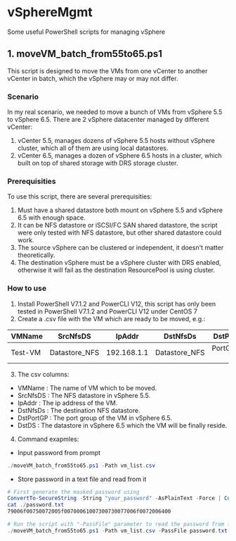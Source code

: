 # vSphereMgmt
Some useful PowerShell scripts for managing vSphere

## 1. moveVM_batch_from55to65.ps1
This script is designed to move the VMs from one vCenter to another vCenter in batch, which the vSphere may or may not differ. 

### Scenario
In my real scenario, we needed to move a bunch of VMs from vSphere 5.5 to vSphere 6.5. There are 2 vSphere datacenter managed by different vCenter:
1. vCenter 5.5, manages dozens of vSphere 5.5 hosts without vSphere cluster, which all of them are using local datastores.
2. vCenter 6.5, manages a dozen of vSphere 6.5 hosts in a cluster, which built on top of shared storage with DRS storage cluster.

### Prerequisities
To use this script, there are several prerequisities:
1. Must have a shared datastore both mount on vSphere 5.5 and vSphere 6.5 with enough space.
2. It can be NFS datastore or iSCSI/FC SAN shared datastore, the script were only tested with NFS datastore, but other shared datastore could work.
3. The source vSphere can be clustered or independent, it doesn't matter theoretically.
4. The destination vSphere must be a vSphere cluster with DRS enabled, otherwise it will fail as the destination ResourcePool is using cluster.

### How to use
1. Install PowerShell V7.1.2 and PowerCLI V12, this script has only been tested in PowerShell V7.1.2 and PowerCLI V12 under CentOS 7
2. Create a .csv file with the VM which are ready to be moved, e.g.:

VMName|SrcNfsDS|IpAddr|DstNfsDs|DstPortGP|DstDS
--|:--:|:--:|:--:|:--:|:--:|
Test-VM|Datastore_NFS|192.168.1.1|Datastore_NFS|PortGroup-1|Shared_datastore

3. The csv columns:
  - VMName    :  The name of VM which to be moved.
  - SrcNfsDS  :  The NFS datastore in vSphere 5.5.
  - IpAddr    :  The ip address of the VM.
  - DstNfsDs  :  The destination NFS datastore.
  - DstPortGP :  The port group of the VM in vSphere 6.5.
  - DstDS     :  The datastore in vSphere 6.5 which the VM will be finally reside. 

4.  Command exapmles:
   - Input password from prompt
```powershell
./moveVM_batch_from55to65.ps1 -Path vm_list.csv
```
   - Store password in a text file and read from it

```powershell
# First generate the masked password using 
ConvertTo-SecureString -String "your_password" -AsPlainText -Force | ConvertFrom-SecureString | Out-File password.txt
cat ./password.txt
79006f00750072005f00700061007300730077006f0072006400

# Run the script with "-PassFile" parameter to read the password from file
./moveVM_batch_from55to65.ps1 -Path vm_list.csv -PassFile password.txt
``` 
